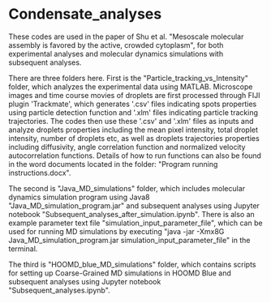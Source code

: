 # Condensate_analyses
These codes are used in the paper of Shu et al. "Mesoscale molecular assembly is favored by the active, crowded cytoplasm", for both experimental analyses and molecular dynamics simulations with subsequent analyses.

There are three folders here. First is the "Particle_tracking_vs_Intensity" folder, which analyzes the experimental data using MATLAB. Microscope images and time course movies of droplets are first processed through FIJI plugin 'Trackmate', which generates '.csv' files indicating spots properties using particle detection function and '.xlm' files indicating particle tracking trajectories. The codes then use these '.csv' and '.xlm' files as inputs and analyze droplets properties including the mean pixel intensity, total droplet intensity, number of droplets etc, as well as droplets trajectories properties including diffusivity, angle correlation function and normalized velocity autocorrelation functions. Details of how to run functions can also be found in the word documents located in the folder: "Program running instructions.docx".

The second is "Java_MD_simulations" folder, which includes molecular dynamics simulation program using Java8 "Java_MD_simulation_program.jar" and subsequent analyses using Jupyter notebook "Subsequent_analyses_after_simulation.ipynb". There is also an example parameter text file "simulation_input_parameter_file", which can be used for running MD simulations by executing "java -jar -Xmx8G Java_MD_simulation_program.jar simulation_input_parameter_file" in the terminal.

The third is "HOOMD_blue_MD_simulations" folder, which contains scripts for setting up Coarse-Grained MD simulations in HOOMD Blue and subsequent analyses using Jupyter notebook "Subsequent_analyses.ipynb".
